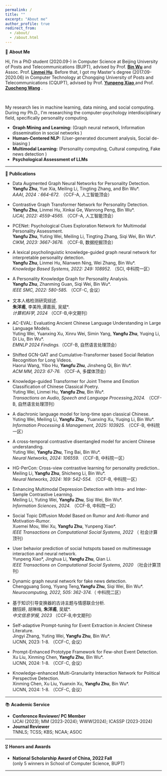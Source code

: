 ```yaml
---
permalink: /
title: ""
excerpt: "About me"
author_profile: true
redirect_from: 
  - /about/
  - /about.html
---
```


 🚩 **About Me**
 
Hi, I’m a PhD student (2020.09-)  in Computer Science  at Beijing University of Posts and Telecommunications (BUPT), advised by Prof. <a href='https://teacher.bupt.edu.cn/wubin/zh_CN/index/41367/list/index.htm'>**Bin Wu**</a> and Assoc. Prof. <a href='https://cs.bit.edu.cn/szdw/jsml/js/hlm/index.htm'>**Linmei Hu**</a>. Before that, I got my Master's degree (2017.09- 2020.06) in Computer Technology  at Chongqing University of Posts and Telecommunications (CQUPT), advised by Prof. <a href='https://faculty.cqupt.edu.cn/xiaoyp/zh_CN/index.htm'>**Yunpeng Xiao**  </a> and Prof.   <a href='https://www.idata.ah.cn/#/about/leaderDetail?id=2'>**Zuocheng Wang**</a> 
.  
<!-- This is my resume  [<a href='/files/CHICV1.pdf' >**中文简历**</a>] [<a href='/files/ENGCV.pdf' >**CV**</a>].--> <br>




My research lies in machine learning, data mining, and social computing.  During my Ph.D., I'm researching the computer-psychology interdisciplinary field, specifically personality computing.  <br>

- **Graph Mining and Learning:** (Graph neural network, Information dissemination in social networks )
- **Human-Centered NLP:** (User-generated document analysis, Social de-biasing )   
- **Multimodal Learning:** (Personality computing, Cultural computing, Fake news detection )
- **Psychological Assessment of LLMs** <br>




 

    
* * *
📝 **Publications**

 - Data Augmented Graph Neural Networks for Personality Detection.<br>
 **Yangfu Zhu**, Yue Xia, Meiling Li, Tingting Zhang, and Bin Wu*.<br>
  _AAAI, 2024：664-672._  （CCF-A, 人工智能顶会） <br>
  
- Contrastive Graph Transformer Network for Personality Detection.<br>
**Yangfu Zhu**, Linmei Hu, Xinkai Ge, Wanrong Peng, Bin Wu*. <br>
_IJCAI, 2022: 4559-4565._  （CCF-A, 人工智能顶会） <br>

- PCENet: Psychological Clues Exploration Network for Multimodal Personality Assessment.<br>
 **Yangfu Zhu**, Yuting Wei, Meiling Li, Tingting Zhang, Siqi Wei, Bin Wu*. <br>
 _CIKM, 2023: 3667-3676._ （CCF-B, 数据挖掘顶会） <br>

- A lexical psycholinguistic knowledge-guided graph neural network for interpretable personality detection. <br>
  **Yangfu Zhu**,  Linmei Hu, Nianwen Ning, Wei Zhang, Bin Wu*.  <br>
  _Knowledge Based Systems, 2022: 249: 108952._ （SCI, 中科院一区） <br>
  
- A Personality Knowledge Graph for Personality Analysis.<br>
  **Yangfu Zhu**,  Zhanming Guan, Siqi Wei, Bin Wu*. <br>
  _IEEE SMC, 2022: 580-585._  （CCF-C, 会议） <br>
  <!--  [<a href='https://github.com/moshenglee/PerKG'>Code</a>] -->

- 文本人格检测研究综述.<br>
  **朱洋甫**, 李美玲,谭嘉辰, 吴斌*.<br>
  _计算机科学, 2024_ （CCF-B,中文期刊） <br>

-  AC-EVAL: Evaluating Ancient Chinese Language Understanding in Large Language Models. <br> Yuting Wei, Yuanxing Xu, Xinru Wei, Simin Yang, **Yangfu Zhu**, Yuqing Li, Di Liu, Bin Wu*. <br>  _EMNLP 2024 Findings._（CCF-B, 自然语言处理顶会）<br>
  
- Shifted GCN-GAT and Cumulative-Transformer based Social Relation Recognition for Long Videos.<br>
  Haorui Wang, Yibo Hu, **Yangfu Zhu**, Jinsheng Qi, Bin Wu*.<br>
 _ACM MM, 2023: 67-76._ （CCF-A, 多媒体顶会） <br>

- Knowledge-guided Transformer for Joint Theme and Emotion Classification of Chinese Classical Poetry. <br> Yuting Wei, Linmei Hu, **Yangfu Zhu**, Bin Wu*. <br>
  _Transactions on Audio, Speech and Language Processing,2024._ （CCF-B, 自然语言处理顶刊） <br>

- A diachronic language model for long-time span classical Chinese.<br>
 Yuting Wei, Meiling Li,  **Yangfu Zhu** , Yuanxing Xu, Yuqing Li, Bin Wu*.<br>
 _Information Processing & Management, 2025: 103925._ （CCF-B, 中科院一区） <br>
 
- A cross-temporal contrastive disentangled model for ancient Chinese understanding.<br>
  Yuting Wei, **Yangfu Zhu**, Ting Bai, Bin Wu*.<br>
 _Neural Networks, 2024: 106559._ （CCF-B, 中科院一区） <br>

- HG-PerCon: Cross-view contrastive learning for personality prediction..<br>
  Meiling Li, **Yangfu Zhu**, Shicheng Li, Bin Wu*. <br>
 _Neural Networks, 2024: 169: 542-554._  （CCF-B, 中科院一区）<br> 
 <!--[<a href='https://www.sciencedirect.com/science/article/pii/S0893608023006044'>PDF</a>] [<a href='https://github.com/moshenglee/HG-PerCon'>Code</a>]-->

- Enhancing Multimodal Depression Detection with
Intra- and Inter-Sample Contrastive Learning.<br>
  Meiling Li, Yuting Wei, **Yangfu Zhu**, Siqi Wei, Bin Wu*.<br>
 _Information Sciences, 2024._ （CCF-B, 中科院一区）<br>

- Social Topic Diffusion Model Based on Rumor and Anti-Rumor and Motivation-Rumor.<br>
  Xuemei Mou, Wei Xu, **Yangfu Zhu**, Yunpeng Xiao*.<br>
  _IEEE Transactions on Computational Social Systems, 2022_  （ 社会计算顶刊）<br>

-  User behavior prediction of social hotspots based on multimessage interaction and neural network.<br>
   Yunpeng Xiao*, Jinghua Li, **Yangfu Zhu**, Qian Li.<br>
  _IEEE Transactions on Computational Social Systems, 2020_  （社会计算顶刊）<br>
  
- Dynamic graph neural network for fake news detection.  <br>
  Chengguang Song, Yiyang Teng,**Yangfu Zhu**, Siqi Wei, Bin Wu*.<br>
  _Neurocomputing,  2022, 505: 362-374._（ 中科院二区） <br>
  
- 基于知识引导变换器的古诗主题与情感联合分析.<br>
  魏钰婷, 胡琳梅, **朱洋甫**, 吴斌*. <br>
  _中文信息学报, 2023_ （CCF-B,中文期刊） <br>

- Self-adaptive Prompt-tuning for Event Extraction in
Ancient Chinese Literature.<br>  Jingyi Zhang, Yuting Wei, **Yangfu Zhu**, Bin Wu*.<br>   IJCNN, 2023: 1-8. （CCF-C, 会议）<br>


- Prompt-Enhanced Prototype Framework for Few-shot Event Detection.<br>  Xu Liu, Xinming Chen, **Yangfu Zhu**, Bin Wu*.<br>   IJCNN, 2024: 1-8. （CCF-C, 会议）<br>

- Knowledge-enhanced Multi-Granularity Interaction Network for Political Perspective Detection.<br> Xinming Chen, Xu Liu, Yuanxin Xu, **Yangfu Zhu**, Bin Wu*.<br>   IJCNN, 2024: 1-8. （CCF-C, 会议）<br>


 * * *
 📚 **Academic Service**  
- **Conference Reviewer/ PC Member**<br>
   IJCAI (2023); MM (2023-2024); WWW(2024); ICASSP (2023-2024) <br>
- **Journal Reviewer**<br>
  TNNLS; TCSS; KBS; NCAA; ASOC <br>
  
* * *
🎖 **Honors and Awards** 
- **National Scholarship Award of China, 2022 Fall** <br>
(only 5 winners in School of Computer Science, BUPT)

* * *


